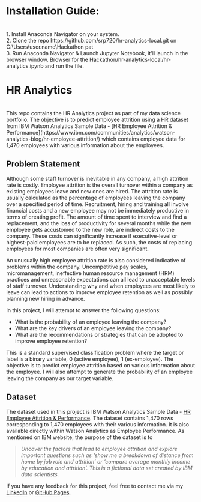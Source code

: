 # Installation Guide:
<br>
1. Install Anaconda Navigator on your system.
<br>
2. Clone the repo 
https://github.com/srp720/hr-analytics-local.git
on C:\Users\user.name\Hackathon pat
<br>
3. Run Anaconda Navigator & Launch Jupyter Notebook, it'll launch in the browser window. Browser for the Hackathon/hr-analytics-local/hr-analytics.ipynb and run the file.
 
# HR Analytics
<br>
This repo contains the HR Analytics project as part of my data science portfolio. The objective is to predict employee attrition using a HR dataset from IBM Watson Analytics Sample Data - [HR Employee Attrition & Performance](https://www.ibm.com/communities/analytics/watson-analytics-blog/hr-employee-attrition/) which contains employee data for 1,470 employees with various information about the employees. 

## <a name="problem">Problem Statement</a>
Although some staff turnover is inevitable in any company, a high attrition rate is costly. Employee attrition is the overall turnover within a company as existing employees leave and new ones are hired. The attrition rate is usually calculated as the percentage of employees leaving the company over a specified period of time. Recruitment, hiring and training all involve financial costs and a new employee may not be immediately productive in terms of creating profit. The amount of time spent to interview and find a replacement, and the loss of productivity for several months while the new employee gets accustomed to the new role, are indirect costs to the company. These costs can significantly increase if executive-level or highest-paid employees are to be replaced. As such, the costs of replacing employees for most companies are often very significant.

An unusually high employee attrition rate is also considered indicative of problems within the company. Uncompetitive pay scales, micromanagement, ineffective human resource management (HRM) practices and unreasonable expectations can all lead to unacceptable levels of staff turnover. Understanding why and when employees are most likely to leave can lead to actions to improve employee retention as well as possibly planning new hiring in advance. 

In this project, I will attempt to answer the following questions: 

- What is the probability of an employee leaving the company? 
- What are the key drivers of an employee leaving the company? 
- What are the recommendations or strategies that can be adopted to improve employee retention?

This is a standard supervised classification problem where the target or label is a binary variable, 0 (active employee), 1 (ex-employee). The objective is to predict employee attrition based on various information about the employee. I will also attempt to generate the probability of an employee leaving the company as our target variable.

## <a name="data">Dataset</a>

The dataset used in this project is IBM Watson Analytics Sample Data - [HR Employee Attrition & Performance](https://www.ibm.com/communities/analytics/watson-analytics-blog/hr-employee-attrition/). The dataset contains 1,470 rows corresponding to 1,470 employees with their various information. It is also available directly within Watson Analytics as Employee Performance. As mentioned on IBM website, the purpose of the dataset is to

> *Uncover the factors that lead to employee attrition and explore important questions such as ‘show me a breakdown of distance from home by job role and attrition’ or ‘compare average monthly income by education and attrition’. This is a fictional data set created by IBM data scientists.*

If you have any feedback for this project, feel free to contact me via my [LinkedIn](https://www.linkedin.com/in/limchiahooi) or [GitHub Pages](https://limchiahooi.github.io).
